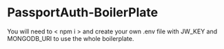 # PassportAuth-BoilerPlate

You will need to < npm i > and create your own .env file with JW_KEY and MONGODB_URI to use the whole boilerplate.

